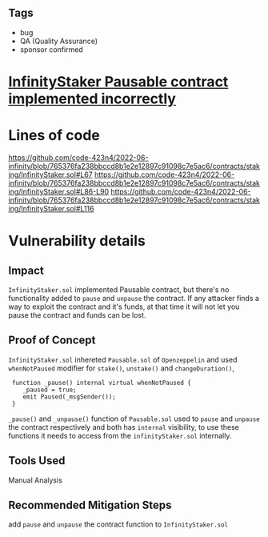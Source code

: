 ## Tags

- bug
- QA (Quality Assurance)
- sponsor confirmed

# [InfinityStaker Pausable contract implemented incorrectly](https://github.com/code-423n4/2022-06-infinity-findings/issues/122) 

# Lines of code

https://github.com/code-423n4/2022-06-infinity/blob/765376fa238bbccd8b1e2e12897c91098c7e5ac6/contracts/staking/InfinityStaker.sol#L67
https://github.com/code-423n4/2022-06-infinity/blob/765376fa238bbccd8b1e2e12897c91098c7e5ac6/contracts/staking/InfinityStaker.sol#L86-L90
https://github.com/code-423n4/2022-06-infinity/blob/765376fa238bbccd8b1e2e12897c91098c7e5ac6/contracts/staking/InfinityStaker.sol#L116



# Vulnerability details

## Impact
`InfinityStaker.sol` implemented Pausable contract, but there's no functionality added to `pause` and `unpause` the contract.
If any attacker finds a way to exploit the contract and it's funds, at that time it will not let you pause the contract and funds can be lost.

## Proof of Concept
`InfinityStaker.sol` inhereted `Pausable.sol` of `Openzeppelin` and used `whenNotPaused` modifier for `stake()`, `unstake()` and `changeDuration()`, 

     function _pause() internal virtual whenNotPaused {
        _paused = true;
        emit Paused(_msgSender());
     }

 `_pause()` and `_unpause()` function of `Pausable.sol` used to `pause` and `unpause` the contract respectively and both has `internal` visibility, to use these functions it needs to access from the `infinityStaker.sol` internally.

## Tools Used
Manual Analysis

## Recommended Mitigation Steps
add `pause` and `unpause` the contract function to `InfinityStaker.sol`

